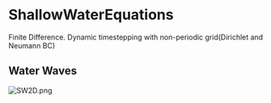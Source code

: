 # ShallowWaterEquations
Finite Difference. Dynamic timestepping with non-periodic grid(Dirichlet and Neumann BC)
## Water Waves
![SW2D.png](https://github.com/mintDan/ShallowWaterEquations/blob/master/FiniteDiffNonPeriodic/figure_1.png)
